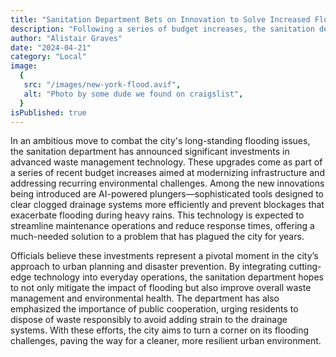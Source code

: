 ```yaml
---
title: "Sanitation Department Bets on Innovation to Solve Increased Flooding"
description: "Following a series of budget increases, the sanitation department is investing in advanced waste management technology, including AI-powered plungers, to finally tackle the city's persistent flooding problem."
author: "Alistair Graves"
date: "2024-04-21"
category: "Local"
image:
  {
   src: "/images/new-york-flood.avif",
   alt: "Photo by some dude we found on craigslist",
  }
isPublished: true
---
```



In an ambitious move to combat the city's long-standing flooding issues, the sanitation department has announced significant investments in advanced waste management technology. These upgrades come as part of a series of recent budget increases aimed at modernizing infrastructure and addressing recurring environmental challenges. Among the new innovations being introduced are AI-powered plungers—sophisticated tools designed to clear clogged drainage systems more efficiently and prevent blockages that exacerbate flooding during heavy rains. This technology is expected to streamline maintenance operations and reduce response times, offering a much-needed solution to a problem that has plagued the city for years.

Officials believe these investments represent a pivotal moment in the city’s approach to urban planning and disaster prevention. By integrating cutting-edge technology into everyday operations, the sanitation department hopes to not only mitigate the impact of flooding but also improve overall waste management and environmental health. The department has also emphasized the importance of public cooperation, urging residents to dispose of waste responsibly to avoid adding strain to the drainage systems. With these efforts, the city aims to turn a corner on its flooding challenges, paving the way for a cleaner, more resilient urban environment.
